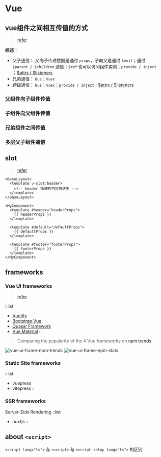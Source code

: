 # Vue

## vue组件之间相互传值的方式

> [refer][props refer]

**综述：**

- 父子通信： 父向子传递数据是通过 `props`，子向父是通过 `$emit`；通过 `$parent / $children` 通信；`$ref` 也可以访问组件实例；`provide / inject`
  ；[$attrs / $listeners][attrs listeners]
- 兄弟通信： `Bus`；`Vuex`
- 跨级通信： `Bus`；`Vuex`；`provide / inject` ; [$attrs / $listeners][attrs listeners]

### 父组件向子组件传值

### 子组件向父组件传值

### 兄弟组件之间传值

### 多层父子组件通信

## slot

> [refer][slot]

```vue
<BaseLayout>
  <template v-slot:header>
    <!-- header 插槽的内容放这里 -->
  </template>
</BaseLayout>
```

```vue
<MyComponent>
  <template #header="headerProps">
    {{ headerProps }}
  </template>

  <template #default="defaultProps">
    {{ defaultProps }}
  </template>

  <template #footer="footerProps">
    {{ footerProps }}
  </template>
</MyComponent>
```

## frameworks

### Vue UI frameworks

> [refer][vuejs-frameworks]

::list

- [Vuetify](https://vuetifyjs.com/)
- [Bootstrap Vue](https://bootstrap-vue.org/)
- [Quasar Framework](https://quasar.dev/)
- [Vue Material](https://vuematerial.io/)
::

> Comparing the popularity of the 4 Vue frameworks on [npm trends](https://npmtrends.com/)

![vue-ui-frame-npm-trends](/vue-ui-frame-npm-trends.png)
![vue-ui-frame-npm-stats](/vue-ui-frame-npm-stats.png)

### Static Site frameworks

::list

- vuepress
- vitepress
::

### SSR frameworks

Server-Side Rendering
::list

- nuxtjs
::

## about `<script>`

`<script lang="ts">` 与 `<script>` 与 `<script setup lang="ts">` 的区别

[props refer]: https://segmentfault.com/a/1190000022700216
[attrs listeners]: https://segmentfault.com/a/1190000022708579
[slot]: https://cn.vuejs.org/guide/components/slots.html#scoped-slots
[vuejs-frameworks]: https://www.monocubed.com/blog/vuejs-frameworks/
